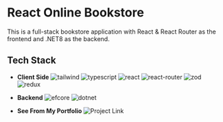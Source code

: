 # React Online Bookstore

This is a full-stack bookstore application with React & React Router as the frontend and .NET8 as the backend. 

## Tech Stack

- **Client Side**
  ![tailwind](https://github.com/user-attachments/assets/20c9b5cb-6fb2-4ba1-a5cc-03cf9da5bdbe)
  ![typescript](https://github.com/user-attachments/assets/09304a65-26e7-4f3f-9705-60e3d6334f13)
  ![react](https://github.com/user-attachments/assets/bd9541b5-1ec1-45d1-8865-ccf633d84e6c)
  ![react-router](https://github.com/user-attachments/assets/a0fa49d5-f3f8-4ea2-8e0d-9b722470b6de)
  ![zod](https://github.com/user-attachments/assets/fe3cf2fd-df42-4dfb-88bb-b1f4c876dbdc)
  ![redux](https://github.com/user-attachments/assets/3be346b2-f56c-475d-904d-95f38dc62d2d)

- **Backend**
  ![efcore](https://github.com/user-attachments/assets/5618e5c6-e840-49f3-98ce-0fc3830e9468)
  ![dotnet](https://github.com/user-attachments/assets/d3c2a11c-a86b-470a-981a-109af1b234fa)

- **See From My Portfolio**
  ![Project Link](https://portfolio-xian-v2.vercel.app/work/online-book-store)
